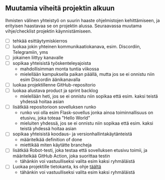 ## Muutamia viheitä projektin alkuun

Ihmisten välinen yhteistyö on suurin haaste ohjelmistojen kehittämiseen, ja erityisen haastavaa se on projektin alussa. Seuraavassa muutama vihje/checklist projektin käynnistämiseen.

- [ ] tehkää esittäytymiskierros
- [ ] luokaa jokin yhteinen kommunikaatiokanava, esim. Discordiin, Telegramiin, yms
- [ ] jokainen liittyy kanavalle
- [ ] sopikaa yhteisistä työskenteleyajoista
  - mahdollisimman monta tuntia viikossa
  - mielellään kampuksella paikan päällä, mutta jos se ei onnistu niin esim Discordin äänikanavalla
- [ ] luokaa projektillenne GitHub-repositorio
- [ ] luokaa alustava product ja sprint backlog
  - mielellään heti, jos se ei onnistu niin sopikaa että esim. kaksi teistä yhdessä hoitaa asian
- [ ] lisätkää repositorioon sovelluksen runko
  - runko voi olla esim Flask-sovellus jonka ainoa toiminnallisuus on etusivu, joka toteaa "Hello World"
  - mieluiten yhdessä, jos se ei onnistu niin sopikaa että esim. kaksi teistä yhdessä hoitaa asian
- [ ] sopikaa yhteisistä koodaus- ja versionhallintakäytänteistä
  - määritelkää definition of done
  - miettikää miten käytätte brancheja
- [ ] lisätkää Robot-testi, joka testaa että sovelluksen etusivu toimii, ja määritelkää GitHub Action, joka suorittaa testin
  - tähänkin voi vastuulliseksi valita esim kaksi ryhmäläistä
- [ ] Luokaa projektille tietokanta, ks ohje [täältä](https://ohjelmistotuotanto-hy.github.io/flask/#sovelluksen-k%C3%A4ynnist%C3%A4minen)
  - tähänkin voi vastuulliseksi valita esim kaksi ryhmäläistä
